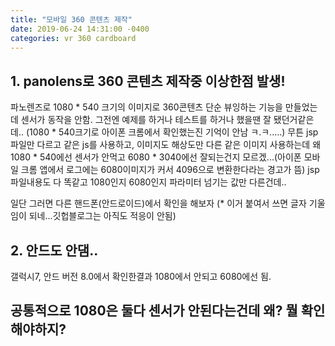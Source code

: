 ```yaml
---
title: "모바일 360 콘텐츠 제작"
date: 2019-06-24 14:31:00 -0400
categories: vr 360 cardboard
---
```


## 1. panolens로 360 콘텐츠 제작중 이상한점 발생!
파노렌즈로 1080 * 540 크기의 이미지로 360콘텐츠 단순 뷰잉하는 기능을 만들었는데 센서가 동작을 안함.
그전엔 예제를 하거나 테스트를 하거나 했을땐 잘 됐던거같은데.. (1080 * 540크기로 아이폰 크롬에서 확인했는진 기억이 안남 ㅋ.ㅋ.....)
무튼 jsp 파일만 다르고 같은 js를 사용하고, 이미지도 해상도만 다른 같은 이미지 사용하는데 왜 1080 * 540에선 센서가 안먹고 6080 * 3040에선 잘되는건지 모르겠...(아이폰 모바일 크롬 앱에서 로그에는 6080이미지가 커서 4096으로 변환한다라는 경고가 뜸)
jsp파일내용도 다 똑같고 1080인지 6080인지 파라미터 넘기는 값만 다른건데..

일단 그러면 다른 핸드폰(안드로이드)에서 확인을 해보자 (* 이거 붙여서 쓰면 글자 기울임이 되네...깃헙블로그는 아직도 적응이 안됨)

## 2. 안드도 안댐..
갤럭시7, 안드 버전 8.0에서 확인한결과 1080에서 안되고 6080에선 됨.

## 공통적으로 1080은 둘다 센서가 안된다는건데 왜? 뭘 확인해야하지?

